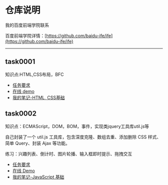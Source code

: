 # 仓库说明

我的百度前端学院联系

百度前端学院详情：[https://github.com/baidu-ife/ife](https://github.com/baidu-ife/ife)

---

## task0001

知识点:HTML,CSS布局，BFC


* [任务要求](https://github.com/baidu-ife/ife/tree/master/task/task0001)
* [在线 demo](http://htmlpreview.github.com/?https://github.com/reversefuture/ife-homework/blob/master/task0001/blog/index.html)
* [我的笔记-HTML, CSS基础]()

## task0002

知识点：ECMAScript，DOM，BOM，事件，实现类jquery工具库util.js等

自己封装了一个 util.js 工具库，包含深度克隆、数组去重、添加删除 CSS 样式、简单 Query、封装 Ajax 等功能。

练习：兴趣列表、倒计时、图片轮播、输入框即时提示、拖拽交互

* [任务要求](https://github.com/baidu-ife/ife/tree/master/task/task0002)
* [在线 Demo](http://htmlpreview.github.com/?https://github.com/reversefuture/ife-homework/blob/master/task0002/index.html)
* [我的笔记-JavaScript 基础]()
